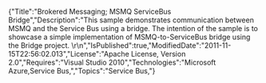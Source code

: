 {"Title":"Brokered Messaging; MSMQ ServiceBus Bridge","Description":"This sample demonstrates communication between MSMQ and the Service Bus using a bridge. The intention of the sample is to showcase a simple implementation of MSMQ-to-ServiceBus bridge using the Bridge project. \r\n","IsPublished":true,"ModifiedDate":"2011-11-15T22:56:02.013","License":"Apache License, Version 2.0","Requires":"Visual Studio 2010","Technologies":"Microsoft Azure,Service Bus,","Topics":"Service Bus,"}